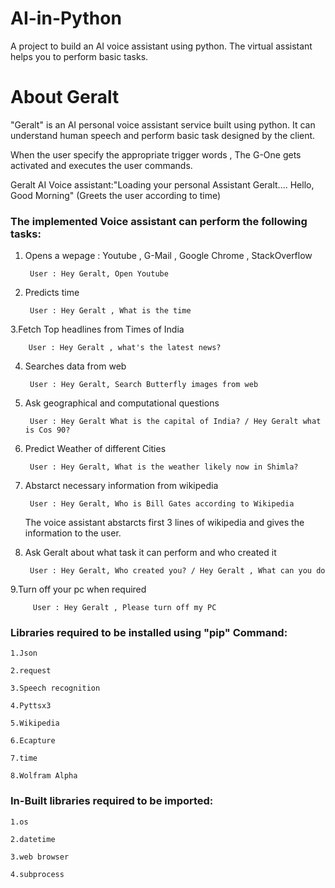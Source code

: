 # AI-in-Python
A project to build an AI voice assistant using python. The virtual assistant helps you to perform basic tasks.

# About Geralt

"Geralt" is an AI personal voice assistant service built using python. It can understand human speech and perform basic task designed by the client.

When the user specify the appropriate trigger words , The G-One gets activated and executes the user commands.

Geralt AI Voice assistant:"Loading your personal Assistant Geralt....
                          Hello, Good Morning" (Greets the user according to time)
                          
### The implemented Voice assistant can perform the following tasks:   

1. Opens a wepage : Youtube , G-Mail , Google Chrome , StackOverflow 
	
		User : Hey Geralt, Open Youtube
		
2. Predicts time 
	
		User : Hey Geralt , What is the time
			
3.Fetch Top headlines from Times of India
	     
		User : Hey Geralt , what's the latest news?
				
4. Searches data from web
  		
		User : Hey Geralt, Search Butterfly images from web
			
5. Ask geographical and computational questions
	 	 	
		User : Hey Geralt What is the capital of India? / Hey Geralt what is Cos 90?
			
6. Predict Weather of different Cities
   			
		User : Hey Geralt, What is the weather likely now in Shimla?
			
7. Abstarct necessary information from wikipedia
		
		User : Hey Geralt, Who is Bill Gates according to Wikipedia
		
   The voice assistant abstarcts first 3 lines of wikipedia and gives the information to the user.
	
8. Ask Geralt about what task it can perform and who created it
	
	  	User : Hey Geralt, Who created you? / Hey Geralt , What can you do
		
9.Turn off your pc when required
   
   		 User : Hey Geralt , Please turn off my PC

### Libraries required to be installed using "pip" Command:
	
	1.Json
	
	2.request
	
	3.Speech recognition
	
 	4.Pyttsx3
	
	5.Wikipedia
	
	6.Ecapture
	
	7.time
	
	8.Wolfram Alpha


### In-Built libraries required to be imported:

	1.os
	
	2.datetime
	
	3.web browser
	
	4.subprocess

       
